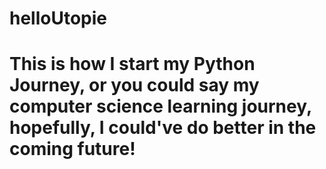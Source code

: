 # helloUtopie
# This is how I start my Python Journey, or you could say my computer science learning journey, hopefully, I could've do better in the coming future!
